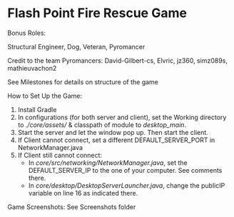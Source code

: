 # Flash Point Fire Rescue Game
Bonus Roles: 

Structural Engineer, Dog, Veteran, Pyromancer

Credit to the team Pyromancers: David-Gilbert-cs, Elvric, jz360, simz089s, mathieuvachon2

See Milestones for details on structure of the game

How to Set Up the Game: 
1. Install Gradle
2. In configurations (for both server and client), set the Working directory to *./core/assets/* & classpath of module to *desktop_main*.
3. Start the server and let the window pop up. Then start the client.
4. If Client cannot connect, set a different DEFAULT_SERVER_PORT in NetworkManager.java
5.  If Client still cannot connect:
    - In *core/src/networking/NetworkManager.java*, set the DEFAULT_SERVER_IP to the one of your computer. See comments there.
    - In *core/desktop/DesktopServerLauncher.java*, change the publicIP variable on line 16 as indicated there.

Game Screenshots:
See Screenshots folder


